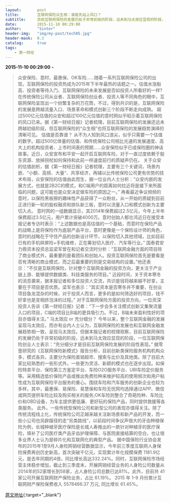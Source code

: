 ```yaml
---
layout:       post
title:        互联网保险众生相：谁能先站上风口？
subtitle:     目前互联网保险的发展仍处于非常初级的阶段，远未到马太效应显现的阶段，一位互联网保险创业人士表示：“充分细分才是目前互联网保险发展的阶段性表现。”
date:         2015-11-10 00:29:00
author:       "Sinter"
header-img:   "img/my-post/tech05.jpg"
header-mask:  0.3
catalog:      true
tags:
    - 第一财经
---
```


**2015-11-10 00:29:00**  **-**

> 众安保险、意时、最惠保、OK车险……随着一系列互联网保险公司的出现，互联网保险的投资热成为2015年下半年最热的话题之一。估值水涨船高、投资者等待入门、互联网保险的未来发展是否如投资人所看好的一样?
在传统保险公司从业者、互联网保险创业者、投资人等不同角色的眼中，互联网保险呈现出一个纷繁复杂的万花筒，不过，得到共识的是，互联网保险的发展是跨越流量入口、场景革命和模式创新三个阶段不断走向成熟。
超过500亿元估值的众安和超过100亿元估值的意时网似乎昭示着互联网保险的风口已来。据《第一财经日报》记者梳理，目前互联网保险的发展还远未跨越初级阶段，但互联网保险的“众生相”也将互联网保险的发展趋势演绎的清晰可见。
估值是否靠谱？
从不为人知到风口浪尖，似乎只需要一个估值的数字。超过500亿体量的估值、和传统保险公司相比光速的发展速度、高大上的机构投资者、上市时间表的预期……众安保险似乎已成保险圈的神话故事。近日，众安宣布和平安一起开启互联网车险，对于一直过度依赖于股东资源、放掉拐杖如何保持和此前一样速度前行的质疑声仍在。
关于众安的估值剖析，据《第一财经日报》记者梳理，主要有三个关键词，场景内嵌、“小额、高频、大量“、共享经济，再辅以比传统保险公司更有优势的技术布局，众安保险的估值由此而生，据一位业内人士分析：“众安内嵌的发展方式，也就是2B2C的模式，和C端用户的距离如何拉近将是接下来所面临的问题，这可能也是众安决定做车险的原因之一。”
再看最近争议频频的意时，以保险黑板擦的趣味性产品获得了一众粉丝，从一开始的质疑到目前正进行新一轮的股权融资和排队新三板，意时以流量入口和模式创新为主要切入点。
意时网的一组数据显示，其2014年保费超过2.5亿元，今年上半年保费超过3.5亿元，用户累计突破4000万。意时创始人郁壮鸿近日在接受本报记者专访时表示：“上述数据也是高估值的一个基础，而意时在保险产品的战略上是将保险作为底层产品平台，意时更像是一个保险设计师的角色，意时的战略在于守住产品的创新设计环节，以保险切入其他领域，比如目前已有的手机碎屏险+手机维修，正在筹划切入医疗、汽车等行业。”
国泰君安力鼎资本投资总监梁军曾在和记者交流时分析：“互联网金融方面的项目除了商业模式外，最重要的是看团队和创始人。投资互联网保险首先是要看是否有清晰的商业模式，而之后最重要的则是交易结构的设置。”他还表示：“不仅是互联网保险，针对整个互联网金融的投资方向，更关注于产业链上游、能够提供数据类、科技类服务的项目。”
近段时间，关于资本寒冬的消息袭来，据本报记者和多位投资人交流，共识是钱将越来越不好拿，主要在于项目是否优质。梁军也表示：“其实资本是否寒冬并不重要，在创业项目鱼龙混杂的时候，对于投资人而言，更多的是如何筛选好的项目，钱不好拿也是变相挤泡沫的过程。”
对于互联网保险方面的投资方向，一位资深投资人告诉《第一财经日报》记者：“下一步会多关注模式创新又集聚流量入口的项目，C端的项目比B端的更具吸引力。不过，B端未来盈利性好的项目亦值得关注。”
马太效应 or 充分细分？
今年以来，整个互联网金融的发展呈现马太效应，而亦有业内人士认为，互联网保险的发展也和互联网金融发展趋势相一致，呈现马太效应。但据本报记者的梳理观察，目前互联网保险的发展仍处于非常初级的阶段，远未到马太效应显现的阶段，一位互联网保险创业人士表示：“充分细分才是目前互联网保险发展的阶段性表现。”
据零壹研究的《互联网保险新模式》报告分析，目前创新类保险服务机构机构众多，模式各异。主要分为保险直销超市、搜索与比价及其他类。除了目前大家比较熟悉的一些形式外，一些更为灵活、新颖的模式也在逐步出现。如保险特卖平台、保险第三方鉴定平台、车险O2O服务平台、UBI车险定价服务等。采用精选低价保险产品或推出免费险种来维护较高的使用频次和用户粘性成为互联网保险平台服务的重心。围绕车险和汽车服务的创新企业也较为多样，其中，最惠保、易保险、易慧保和车险无忧网均选择通过APP、微信或网页提供车险比较及购买相关的服务;OK车险则整合了奇葩险种、车险比价和OBD设备，为车主提供更低廉、更好玩的保险产品，同时提供救援等各类服务。
此外，一些传统型保险公司和新型公司的表现亦值得关注。除了传统流程线上化，传统保险公司正越来越关注新场景和新产品的开发，而一些小公司也另辟蹊径的走“另类路线”，以前段时间争议声很大的牙齿种植保险为例，长城种植牙医疗保险是长城人寿推出的一款针对种植牙的医疗保险，填补了公司医疗类产品牙齿护理保障、与医院直接结算的空白，也让很多业界人士认为是碎片化和互联网化的典型产品。
据中国保险行业协会发布的2015年1至9月人身险网销经营数据显示，今年前三季度互联网人身保险保费再创历史新高，首次突破千亿元，实现累计年化规模保费 1181.9亿元，是去年同期的4倍，同比增长高达332.24%。同时，互联网保险市场经营主体稳步增加，截止到三季度末，开展网销经营业务的人身险公司数量从2014年的52家增长到58家，占人身险公司总数已达81%。此外，目前共 41 家公司开展互联网财产保险业务，占比 61.19%。 2015 年 1-9 月份累计互联网财产保险保费收入 5578466.37 万元, 同比增长 61.45%。


[原文地址](http://www.yicai.com/news/4709340.html){:target="_blank"}


